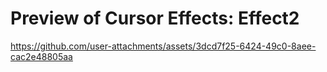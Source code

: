 # Preview of Cursor Effects: Effect2
https://github.com/user-attachments/assets/3dcd7f25-6424-49c0-8aee-cac2e48805aa
